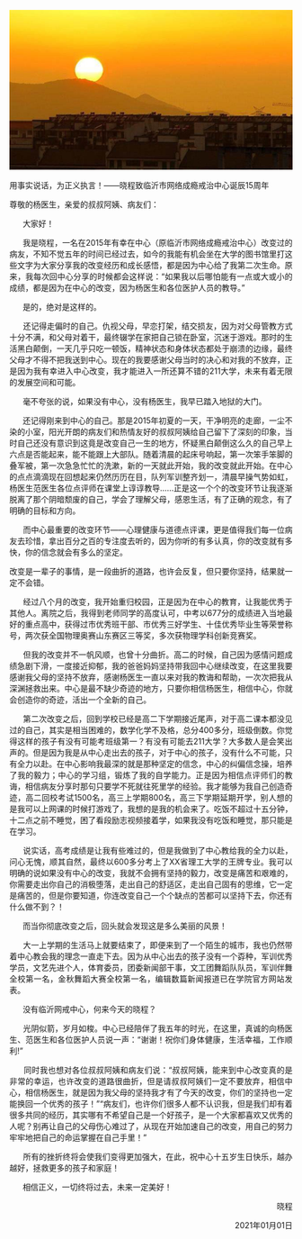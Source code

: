 <p><img src="https://raw.githubusercontent.com/ZjzMisaka/iaders/master/img/2021/03/ec7a4-0067hHJjly1gnfxsjgx15j30hq09zaeb.jpg"></p>
<div class="preface_v2">用事实说话，为正义执言！——晓程致临沂市网络成瘾戒治中心诞辰15周年</div>
<p><span id="more-10574"></span></p>
<div class="WB_editor_iframe_new">
<p align="justify">​​尊敬的杨医生，亲爱的叔叔阿姨、病友们：</p>
<p align="justify">&nbsp; &nbsp; &nbsp; 大家好！</p>
<p align="justify">&nbsp; &nbsp; &nbsp; 我是晓程，一名在2015年有幸在中心（原临沂市网络成瘾戒治中心）改变过的病友，不知不觉五年的时间已经过去，如今的我能有机会坐在大学的图书馆里打这些文字为大家分享我的改变经历和成长感悟，都是因为中心给了我第二次生命。原来，我每次回中心分享的时候都会这样说：“如果我以后哪怕能有一点或大或小的成绩，都是因为在中心的改变，因为杨医生和各位医护人员的教导。”</p>
<p align="justify">&nbsp; &nbsp; &nbsp; 是的，绝对是这样的。</p>
<p align="justify">&nbsp; &nbsp; &nbsp; 还记得走偏时的自己。仇视父母，早恋打架，结交损友，因为对父母管教方式十分不满，和父母对着干，最终辍学在家把自己锁在卧室，沉迷于游戏。那时的生活黑白颠倒，一天几乎只吃一顿饭，精神状态和身体状态都处于崩溃的边缘，最终父母才不得不把我送到中心。现在的我要感谢父母当时的决心和对我的不放弃，正是因为我有幸进入中心改变，我才能进入一所还算不错的211大学，未来有着无限的发展空间和可能。</p>
<p align="justify">&nbsp; &nbsp; &nbsp; 毫不夸张的说，如果没有中心，没有杨医生，我早已踏入地狱的大门。</p>
<p align="justify">&nbsp; &nbsp; &nbsp; 还记得刚来到中心的自己。那是2015年初夏的一天，干净明亮的走廊，一尘不染的小室，阳光开朗的病友们和热情友好的叔叔阿姨给自己留下了深刻的印象，当时自己还没有意识到这竟是改变自己一生的地方，怀疑黑白颠倒这么久的自己早上六点是否能起来，能不能跟上大部队。随着清晨的起床号响起，第一次笨手笨脚的叠军被，第一次急急忙忙的洗漱，新的一天就此开始，我的改变就此开始。在中心的点点滴滴现在回想起来仍然历历在目，队列军训整齐划一，清晨早操气势如虹，杨医生范医生各位点评师在课堂上谆谆教导……正是这一个个的改变环节让我逐渐脱离了那个阴暗颓废的自己，学会了理解父母，感恩生活，有了正确的观念，有了明确的目标和方向。</p>
<p align="justify">&nbsp; &nbsp; &nbsp; 而中心最重要的改变环节——心理健康与道德点评课，更是值得我们每一位病友去珍惜，拿出百分之百的专注度去听的，因为你听的有多认真，你的改变就有多快，你的信念就会有多么的坚定。</p>
<p align="justify">改变是一辈子的事情，是一段曲折的道路，也许会反复，但只要你坚持，结果就一定不会错。</p>
<p align="justify">&nbsp; &nbsp; &nbsp; 经过八个月的改变，我开始重归校园，正是因为在中心的教育，让我能优秀于其他人。离院之后，我得到老师同学的高度认可，中考以677分的成绩进入当地最好的重点高中，获得过市优秀班干部、市优秀三好学生、十佳优秀毕业生等荣誉称号，两次获全国物理奥赛山东赛区三等奖，多次获物理学科创新竞赛奖。</p>
<p align="justify">&nbsp; &nbsp; &nbsp; 但我的改变并不一帆风顺，也曾十分曲折。高二的时候，自己因为感情问题成绩急剧下滑，一度接近抑郁，我的爸爸妈妈坚持带我回中心继续改变，在这里我要感谢我父母的坚持不放弃，感谢杨医生一直以来对我的教诲和帮助，一次次把我从深渊拯救出来。中心是最不缺少奇迹的地方，只要你相信杨医生，相信中心，你就会创造你的奇迹，活出一个全新的自己。</p>
<p align="justify">&nbsp; &nbsp; &nbsp; 第二次改变之后，回到学校已经是高二下学期接近尾声，对于高二课本都没见过的自己，其实是相当困难的，数学化学不及格，总分400多分，班级倒数。你觉得这样的孩子有没有可能考班级第一？有没有可能去211大学？大多数人是会笑出声的。但是因为我是从中心走出去的孩子，对于中心的孩子，没有什么不可能，只有全力以赴。在中心影响我最深的就是那种坚定的信念，中心的纠偏信念操，培养了我的毅力；中心的学习组，锻炼了我的自学能力。正是因为相信点评师们的教诲，相信病友分享时那句只要学不死就往死里学的经验。我才能够为我自己创造奇迹，高二回校考试1500名，高三上学期800名，高三下学期延期开学，别人想的是我可以上网课的时候打游戏了，我想的是我的机会来了。吃饭不超过十五分钟，十二点之前不睡觉，困了看段励志视频接着学，如果我没有吃饭和睡觉，那只能是在学习。</p>
<p align="justify">&nbsp; &nbsp; &nbsp; 说实话，高考成绩是让我有些难过的，但是我做到了中心教给我的全力以赴，问心无愧，顺其自然，最终以600多分考上了XX省理工大学的王牌专业。我可以明确的说如果没有中心的改变，我就不会拥有坚持的毅力，改变是痛苦和艰难的，你需要走出你自己的消极堕落，走出自己的舒适区，走出自己固有的思维，它一定是痛苦的，但是你要知道，你连改变自己一个个缺点的苦都可以坚持下去，你还有什么做不到？！</p>
<p align="justify">&nbsp; &nbsp; &nbsp; 而当你彻底改变之后，回头就会发现这是多么美丽的风景！</p>
<p align="justify">&nbsp; &nbsp; &nbsp; 大一上学期的生活马上就要结束了，即便来到了一个陌生的城市，我也仍然带着中心教会我的理念一直走下去。因为从中心出去的孩子没有一个孬种，军训优秀学员，文艺先进个人，体育委员，团委新闻部干事，文工团舞蹈队队员，军训伴舞全校第一名，金秋舞蹈大赛全校第一名，编辑数篇新闻报道已在学院官方网站发表。</p>
<p align="justify">&nbsp; &nbsp; &nbsp; 没有临沂网戒中心，何来今天的晓程？</p>
<p align="justify">&nbsp; &nbsp; &nbsp; 光阴似箭，岁月如梭。中心已经陪伴了我五年的时光，在这里，真诚的向杨医生、范医生和各位医护人员说一声：“谢谢！祝你们身体健康，生活幸福，工作顺利!”</p>
<p align="justify">&nbsp; &nbsp; &nbsp; 同时我也想对各位叔叔阿姨和病友们说：“叔叔阿姨，能来到中心改变真的是非常的幸运，也许改变的道路很曲折，但是请叔叔阿姨们一定不要放弃，相信中心，相信杨医生，就是因为我父母的坚持我才有了今天的改变，你们的坚持也一定能换回一个优秀的孩子！”“病友们，也许你们很多人都不认识我，但是我们却有着很多共同的经历，其实哪有不希望自己是一个好孩子，是一个大家都喜欢又优秀的人呢？别再让自己的父母伤心难过了，从现在开始加速自己的改变，用自己的努力牢牢地把自己的命运掌握在自己手里！”</p>
<p align="justify">&nbsp; &nbsp; &nbsp; 所有的挫折终将会使我们变得更加强大，在此，祝中心十五岁生日快乐，越办越好，拯救更多的孩子和家庭！</p>
<p align="justify">&nbsp; &nbsp; &nbsp; 相信正义，一切终将过去，未来一定美好！</p>
<p align="right">晓程</p>
<p align="right">2021年01月01日​​​​</p>